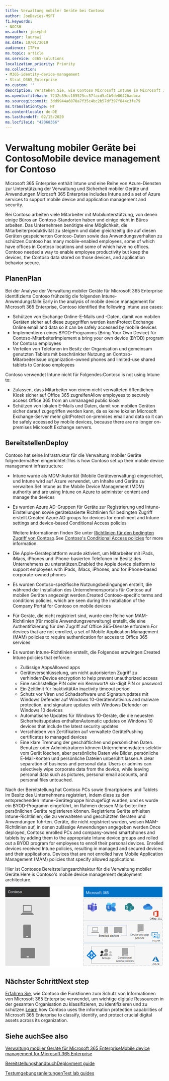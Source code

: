```yaml
---
title: Verwaltung mobiler Geräte bei Contoso
author: JoeDavies-MSFT
f1.keywords:
- NOCSH
ms.author: josephd
manager: laurawi
ms.date: 10/01/2019
audience: ITPro
ms.topic: article
ms.service: o365-solutions
localization_priority: Priority
ms.collection:
- M365-identity-device-management
- Strat_O365_Enterprise
ms.custom: ''
description: Verstehen Sie, wie Contoso Microsoft Intune in Microsoft 365 Enterprise verwendet, um seine Geräte und die Apps zu verwalten, die darauf ausgeführt werden.
ms.openlocfilehash: 7232c89cc105525cc57facd5a1b9de06426adbca
ms.sourcegitcommit: 3dd9944a6070a7f35c4bc2b57df397f844c3fe79
ms.translationtype: HT
ms.contentlocale: de-DE
ms.lasthandoff: 02/15/2020
ms.locfileid: "42068366"
---
```

# <a name="mobile-device-management-for-contoso"></a><span data-ttu-id="3bebb-103">Verwaltung mobiler Geräte bei Contoso</span><span class="sxs-lookup"><span data-stu-id="3bebb-103">Mobile device management for Contoso</span></span>

<span data-ttu-id="3bebb-104">Microsoft 365 Enterprise enthält Intune und eine Reihe von Azure-Diensten zur Unterstützung der Verwaltung und Sicherheit mobiler Geräte und Anwendungen.</span><span class="sxs-lookup"><span data-stu-id="3bebb-104">Microsoft 365 Enterprise includes Intune and a set of Azure services to support mobile device and application management and security.</span></span>

<span data-ttu-id="3bebb-p101">Bei Contoso arbeiten viele Mitarbeiter mit Mobilunterstützung, von denen einige Büros an Contoso-Standorten haben und einige nicht in Büros arbeiten. Das Unternehmen benötigte eine Möglichkeit, die Mitarbeiterproduktivität zu steigern und dabei gleichzeitig die auf diesen Geräten gespeicherten Contoso-Daten sowie das Anwendungsverhalten zu schützen.</span><span class="sxs-lookup"><span data-stu-id="3bebb-p101">Contoso has many mobile-enabled employees, some of which have offices in Contoso locations and some of which have no offices. Contoso needed a way to enable employee productivity but keep the devices, the Contoso data stored on those devices, and application behavior secure.</span></span>

## <a name="plan"></a><span data-ttu-id="3bebb-107">Planen</span><span class="sxs-lookup"><span data-stu-id="3bebb-107">Plan</span></span>

<span data-ttu-id="3bebb-108">Bei der Analyse der Verwaltung mobiler Geräte für Microsoft 365 Enterprise identifizierte Contoso frühzeitig die folgenden Intune-Anwendungsfälle:</span><span class="sxs-lookup"><span data-stu-id="3bebb-108">Early in the analysis of mobile device management for Microsoft 365 Enterprise, Contoso identified the following Intune use cases:</span></span>

- <span data-ttu-id="3bebb-109">Schützen von Exchange Online-E-Mails und -Daten, damit von mobilen Geräten sicher auf diese zugegriffen werden kann</span><span class="sxs-lookup"><span data-stu-id="3bebb-109">Protect Exchange Online email and data so it can be safely accessed by mobile devices</span></span>
- <span data-ttu-id="3bebb-110">Implementieren eines BYOD-Programms (Bring Your Own Device) für Contoso-Mitarbeiter</span><span class="sxs-lookup"><span data-stu-id="3bebb-110">Implement a bring your own device (BYOD) program for Contoso employees</span></span>
- <span data-ttu-id="3bebb-111">Verteilen von Telefonen im Besitz der Organisation und gemeinsam genutzten Tablets mit beschränkter Nutzung an Contoso-Mitarbeiter</span><span class="sxs-lookup"><span data-stu-id="3bebb-111">Issue organization-owned phones and limited-use shared tablets to Contoso employees</span></span>

<span data-ttu-id="3bebb-112">Contoso verwendet Intune nicht für Folgendes:</span><span class="sxs-lookup"><span data-stu-id="3bebb-112">Contoso is not using Intune to:</span></span>

- <span data-ttu-id="3bebb-113">Zulassen, dass Mitarbeiter von einem nicht verwalteten öffentlichen Kiosk sicher auf Office 365 zugreifen</span><span class="sxs-lookup"><span data-stu-id="3bebb-113">Allow employees to securely access Office 365 from an unmanaged public kiosk</span></span>
- <span data-ttu-id="3bebb-114">Schützen von lokalen E-Mails und Daten, damit von mobilen Geräten sicher darauf zugegriffen werden kann, da es keine lokalen Microsoft Exchange-Server mehr gibt</span><span class="sxs-lookup"><span data-stu-id="3bebb-114">Protect on-premises email and data so it can be safely accessed by mobile devices, because there are no longer on-premises Microsoft Exchange servers.</span></span>

## <a name="deploy"></a><span data-ttu-id="3bebb-115">Bereitstellen</span><span class="sxs-lookup"><span data-stu-id="3bebb-115">Deploy</span></span>

<span data-ttu-id="3bebb-116">Contoso hat seine Infrastruktur für die Verwaltung mobiler Geräte folgendermaßen eingerichtet:</span><span class="sxs-lookup"><span data-stu-id="3bebb-116">This is how Contoso set up their mobile device management infrastructure:</span></span>

- <span data-ttu-id="3bebb-117">Intune wurde als MDM-Autorität (Mobile Geräteverwaltung) eingerichtet, und Intune wird auf Azure verwendet, um Inhalte und Geräte zu verwalten.</span><span class="sxs-lookup"><span data-stu-id="3bebb-117">Set Intune as the Mobile Device Management (MDM) authority and are using Intune on Azure to administer content and manage the devices</span></span>
- <span data-ttu-id="3bebb-118">Es wurden Azure AD-Gruppen für Geräte zur Registrierung und Intune-Einstellungen sowie gerätebasierte Richtlinien für bedingten Zugriff erstellt.</span><span class="sxs-lookup"><span data-stu-id="3bebb-118">Created Azure AD groups for devices for enrollment and Intune settings and device-based Conditional Access policies</span></span>

  <span data-ttu-id="3bebb-119">Weitere Informationen finden Sie unter [Richtlinien für den bedingten Zugriff von Contoso](contoso-identity.md#conditional-access-policies-for-identity-and-device-access).</span><span class="sxs-lookup"><span data-stu-id="3bebb-119">See [Contoso's Conditional Access policies](contoso-identity.md#conditional-access-policies-for-identity-and-device-access) for more information.</span></span>

- <span data-ttu-id="3bebb-120">Die Apple-Geräteplattform wurde aktiviert, um Mitarbeiter mit iPads, iMacs, iPhones und iPhone-basierten Telefonen im Besitz des Unternehmens zu unterstützen.</span><span class="sxs-lookup"><span data-stu-id="3bebb-120">Enabled the Apple device platform to support employees with iPads, iMacs, iPhones, and for iPhone-based corporate-owned phones</span></span>
- <span data-ttu-id="3bebb-121">Es wurden Contoso-spezifische Nutzungsbedingungen erstellt, die während der Installation des Unternehmensportals für Contoso auf mobilen Geräten angezeigt werden.</span><span class="sxs-lookup"><span data-stu-id="3bebb-121">Created Contoso-specific terms and conditions policies, which are seen during the installation of the Company Portal for Contoso on mobile devices</span></span>
- <span data-ttu-id="3bebb-122">Für Geräte, die nicht registriert sind, wurde eine Reihe von MAM-Richtlinien (für mobile Anwendungsverwaltung) erstellt, die eine Authentifizierung für den Zugriff auf Office 365-Dienste erfordern.</span><span class="sxs-lookup"><span data-stu-id="3bebb-122">For devices that are not enrolled, a set of Mobile Application Management (MAM) policies to require authentication for access to Office 365 services</span></span>
- <span data-ttu-id="3bebb-123">Es wurden Intune-Richtlinien erstellt, die Folgendes erzwingen:</span><span class="sxs-lookup"><span data-stu-id="3bebb-123">Created Intune policies that enforce:</span></span>
  - <span data-ttu-id="3bebb-124">Zulässige Apps</span><span class="sxs-lookup"><span data-stu-id="3bebb-124">Allowed apps</span></span>
  - <span data-ttu-id="3bebb-125">Geräteverschlüsselung, um nicht autorisierten Zugriff zu verhindern</span><span class="sxs-lookup"><span data-stu-id="3bebb-125">Device encryption to help prevent unauthorized access</span></span>
  - <span data-ttu-id="3bebb-126">Eine sechsstellige PIN oder ein Kennwort</span><span class="sxs-lookup"><span data-stu-id="3bebb-126">A six-digit PIN or password</span></span>
  - <span data-ttu-id="3bebb-127">Ein Zeitlimit für Inaktivität</span><span class="sxs-lookup"><span data-stu-id="3bebb-127">An inactivity timeout period</span></span>
  - <span data-ttu-id="3bebb-128">Schutz vor Viren und Schadsoftware und Signaturupdates mit Windows Defender auf Windows 10-Geräten</span><span class="sxs-lookup"><span data-stu-id="3bebb-128">Antivirus and malware protection, and signature updates with Windows Defender on Windows 10 devices</span></span>
  - <span data-ttu-id="3bebb-129">Automatische Updates für Windows 10-Geräte, die die neuesten Sicherheitsupdates enthalten</span><span class="sxs-lookup"><span data-stu-id="3bebb-129">Automatic updates on Windows 10 devices that include the latest security updates</span></span>
  - <span data-ttu-id="3bebb-130">Verschieben von Zertifikaten auf verwaltete Geräte</span><span class="sxs-lookup"><span data-stu-id="3bebb-130">Pushing certificates to managed devices</span></span>
  - <span data-ttu-id="3bebb-p102">Eine klare Trennung der geschäftlichen und persönlichen Daten. Benutzer oder Administratoren können Unternehmensdaten selektiv vom Gerät löschen, aber persönliche Daten wie Bilder, persönliche E-Mail-Konten und persönliche Dateien unberührt lassen.</span><span class="sxs-lookup"><span data-stu-id="3bebb-p102">A clear separation of business and personal data. Users or admins can selectively wipe corporate data from the device, while leaving personal data such as pictures, personal email accounts, and personal files untouched.</span></span>

<span data-ttu-id="3bebb-p103">Nach der Bereitstellung hat Contoso PCs sowie Smartphones und Tablets im Besitz des Unternehmens registriert, indem diese zu den entsprechenden Intune-Gerätegruppe hinzugefügt wurden, und es wurde ein BYOD-Programm eingeführt, im Rahmen dessen Mitarbeiter ihre persönlichen Geräte registrieren können. Registrierte Geräte erhielten Intune-Richtlinien, die zu verwalteten und geschützten Geräten und Anwendungen führten. Geräte, die nicht registriert wurden, weisen MAM-Richtlinien auf, in denen zulässige Anwendungen angegeben werden.</span><span class="sxs-lookup"><span data-stu-id="3bebb-p103">Once deployed, Contoso enrolled PCs and company-owned smartphones and tablets by adding them to the appropriate Intune device groups and rolled out a BYOD program for employees to enroll their personal devices. Enrolled devices received Intune policies, resulting in managed and secured devices and their applications. Devices that are not enrolled have Mobile Application Management (MAM) policies that specify allowed applications.</span></span>

<span data-ttu-id="3bebb-136">Hier ist Contosos Bereitstellungsarchitektur für die Verwaltung mobiler Geräte.</span><span class="sxs-lookup"><span data-stu-id="3bebb-136">Here is Contoso's mobile device management deployment architecture.</span></span>

![Contosos Bereitstellungsarchitektur für die Verwaltung mobiler Geräte](../media/contoso-mdm/contoso-mdm-fig1.png)

## <a name="next-step"></a><span data-ttu-id="3bebb-138">Nächster Schritt</span><span class="sxs-lookup"><span data-stu-id="3bebb-138">Next step</span></span>

<span data-ttu-id="3bebb-139">[Erfahren Sie](contoso-info-protect.md), wie Contoso die Funktionen zum Schutz von Informationen von Microsoft 365 Enterprise verwendet, um wichtige digitale Ressourcen in der gesamten Organisation zu klassifizieren, zu identifizieren und zu schützen.</span><span class="sxs-lookup"><span data-stu-id="3bebb-139">[Learn](contoso-info-protect.md) how Contoso uses the information protection capabilities of Microsoft 365 Enterprise to classify, identify, and protect crucial digital assets across its organization.</span></span>

## <a name="see-also"></a><span data-ttu-id="3bebb-140">Siehe auch</span><span class="sxs-lookup"><span data-stu-id="3bebb-140">See also</span></span>

[<span data-ttu-id="3bebb-141">Verwaltung mobiler Geräte für Microsoft 365 Enterprise</span><span class="sxs-lookup"><span data-stu-id="3bebb-141">Mobile device management for Microsoft 365 Enterprise</span></span>](mobility-infrastructure.md)

[<span data-ttu-id="3bebb-142">Bereitstellungshandbuch</span><span class="sxs-lookup"><span data-stu-id="3bebb-142">Deployment guide</span></span>](deploy-microsoft-365-enterprise.md)

[<span data-ttu-id="3bebb-143">Testumgebungsanleitungen</span><span class="sxs-lookup"><span data-stu-id="3bebb-143">Test lab guides</span></span>](m365-enterprise-test-lab-guides.md)

